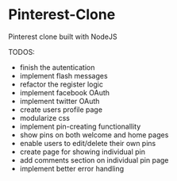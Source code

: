 # Pinterest-Clone
Pinterest clone built with NodeJS

TODOS:

- finish the autentication
- implement flash messages
- refactor the register logic
- implement facebook OAuth
- implement twitter OAuth
- create users profile page
- modularize css
- implement pin-creating functionallity
- show pins on both welcome and home pages
- enable users to edit/delete their own pins
- create page for showing individual pin
- add comments section on individual pin page
- implement better error handling
